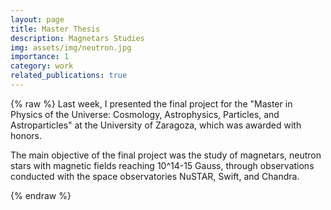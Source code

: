 ```yaml
---
layout: page
title: Master Thesis
description: Magnetars Studies
img: assets/img/neutron.jpg
importance: 1
category: work
related_publications: true
---
```

{% raw %}
Last week, I presented the final project for the "Master in Physics of the Universe: Cosmology, Astrophysics, Particles, and Astroparticles" at the University of Zaragoza, which was awarded with honors.

The main objective of the final project was the study of magnetars, neutron stars with magnetic fields reaching 10^14-15 Gauss, through observations conducted with the space observatories NuSTAR, Swift, and Chandra.

{% endraw %}

